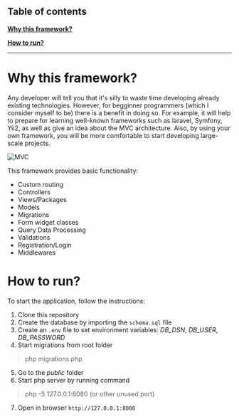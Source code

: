 ## Table of contents
**[Why this framework?](https://github.com/Zemavong/PHP-MVC-Framework#why-this-framework)**

**[How to run?](https://github.com/Zemavong/PHP-MVC-Framework#how-to-run)**

------

# Why this framework?
Any developer will tell you that it's silly to waste time developing already existing technologies. However, for begginner programmers (which I consider myself to be) there is a benefit in doing so. For example, it will help to prepare for learning well-known frameworks such as laravel, Symfony, Yii2, as well as give an idea about the MVC architecture. Also, by using your own framework, you will be more comfortable to start developing large-scale projects.

![MVC](https://miro.medium.com/max/1400/1*v6O4SuMNwGUvl5L58dmv1Q.jpeg)

This framework provides basic functionality:
 - Custom routing
 - Controllers
 - Views/Packages
 - Models
 - Migrations
 - Form widget classes
 - Query Data Processing
 - Validations
 - Registration/Login
 - Middlewares

# How to run?

To start the application, follow the instructions:
1. Clone this repository
2. Create the database by importing the `schema.sql` file
3. Create an `.env` file to set environment variables: *DB_DSN*, *DB_USER*, *DB_PASSWORD*
4.  Start migrations from root folder
>php migrations.php
5. Go to the *public* folder
6. Start php server by running command 
>php -S 127.0.0.1:8080 (or other unused port)
7. Open in browser `http://127.0.0.1:8080`

